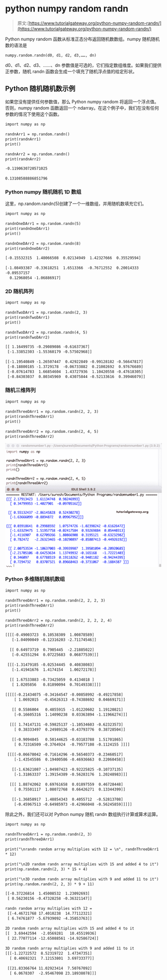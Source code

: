 # python numpy random randn

> 原文:[https://www.tutorialgateway.org/python-numpy-random-randn/](https://www.tutorialgateway.org/python-numpy-random-randn/)

Python numpy random 函数从标准正态分布返回随机数数组。numpy 随机随机数的语法是

```
numpy.random.randn(d0, d1, d2, d3,……, dn)
```

d0、d1、d2、d3、……、dn 参数值是可选的，它们指定数组维度。如果我们提供正参数，随机 randn 函数会生成一个填充了随机浮点值的给定形状。

## Python 随机随机数示例

如果您没有提供任何参数值，那么 Python numpy random 将返回一个浮点值。否则，numpy random 函数返回一个 ndarray。在这个例子中，我们在没有任何参数的情况下使用这个函数。

```
import numpy as np

randnArr1 = np.random.randn()
print(randnArr1)
print()

randnArr2 = np.random.randn()
print(randnArr2)
```

```
-0.1190630720571025

0.13108588886851796
```

### Python numpy 随机随机 1D 数组

这里，np.random.randn(5)创建了一个一维数组，并用随机数填充它们。

```
import numpy as np

randnOneDArr1 = np.random.randn(5)
print(randnOneDArr1)
print()

randnOneDArr2 = np.random.randn(8)
print(randnOneDArr2)
```

```
[-0.15532315  1.48066508  0.02134949  1.42327666  0.35529594]

[-1.08493387 -0.33618251  1.6513366  -0.76712552  0.20014333 -0.09537157
  0.12968054 -1.06886917]
```

### 2D 随机阵列

```
import numpy as np

randnTwoDArr1 = np.random.randn(2, 3)
print(randnTwoDArr1)
print()

randnTwoDArr2 = np.random.randn(4, 5)
print(randnTwoDArr2)
```

```
[[ 1.16499735 -0.29089086 -0.61637367]
 [-1.33852303 -1.55360179 -0.57502968]]

[[-1.19540849 -1.26507447  0.42922849 -0.99128182 -0.56647817]
 [-0.18800185 -1.3729178  -0.06733882  0.21002692  0.97676689]
 [-0.07614783  1.66854604  1.43727936  1.10420558 -0.47618305]
 [-0.84303037  0.80345969  0.43075844 -0.52133616  0.39946079]]
```

### 随机三维阵列

```
import numpy as np

randnThreeDArr1 = np.random.randn(2, 2, 3)
print(randnThreeDArr1)
print()

randnThreeDArr2 = np.random.randn(2, 4, 5)
print(randnThreeDArr2)
```

![Python numpy random randn 1](img/59a83fbb99ab972c687c0366db92a1b7.png)

### Python 多维随机随机数组

```
import numpy as np

randnThreeDArr1 = np.random.randn(2, 2, 2, 3)
print(randnThreeDArr1)
print()

randnThreeDArr2 = np.random.randn(2, 2, 2, 2, 4)
print(randnThreeDArr2)
```

```
[[[[-0.49003723  0.10538309  1.00878589]
   [-1.04090049 -0.12316203 -2.71174546]]

  [[ 0.64973719  0.7905445  -2.21885022]
   [-0.42551294  0.07225683  0.06877539]]]

 [[[-1.31479185 -0.02534445  0.40838083]
   [-1.41941676  1.4174154   1.00272178]]

  [[ 1.67533883 -0.73425059  0.4134018 ]
   [ 1.0205856   0.81890094  0.70149338]]]]

[[[[[-0.21434075 -0.34164547 -0.00858992 -0.49217858]
    [ 1.0692015  -0.45626313 -0.74388692  0.04669171]]

   [[ 0.5586004   0.4855915  -1.01220602  1.19120821]
    [-0.16605316  1.14090238  0.03363894 -1.11966274]]]

  [[[ 1.74147131 -0.59825137 -1.10534603 -0.62323573]
    [ 0.38333497  0.24989126 -0.43793776  0.38728504]]

   [[-0.9094845   0.50144625 -0.03183788  1.51701865]
    [ 0.72316509 -0.3764924  -0.79577108 -0.1124155 ]]]]

 [[[[-0.06678042 -0.71614296 -0.56540373 -0.23460517]
    [-1.43545586  0.19400586 -0.46936663  0.22060458]]

   [[-1.63621087 -1.04987423 -0.92225825 -0.10737135]
    [-1.31863337  1.39154389 -0.56283176  1.20248983]]]

  [[[ 1.88742062  0.69761658  0.01897559  0.46728448]
    [ 0.75501117  1.08072768  0.66426271  0.13344399]]

   [[-1.36858917  1.48854343  0.4055712  -0.52813708]
    [-0.45967513 -0.64985973 -0.42966048 -0.56245859]]]]]
```

除此之外，我们还可以对 Python numpy 随机 randn 数组执行计算或算术运算。

```
import numpy as np

randnThreeDArr1 = np.random.randn(2, 3)
print(randnThreeDArr1)

print("\nrandn random array multiplies with 12 = \n", randnThreeDArr1 * 12)

print("\n2D random randn array multiplies with 15 and added 4 to it")
print(np.random.randn(2, 3) * 15 + 4)

print("\n3D random randn array multiplies with 9 and added 11 to it")
print(np.random.randn(2, 2, 3) * 9 + 11)
```

```
[[-0.37226814  1.45008532  1.23092693]
 [ 0.56230156 -0.47328258 -0.36321147]]

randn random array multiplies with 12 = 
 [[-4.46721768 17.4010238  14.77112321]
 [ 6.74761877 -5.67939092 -4.35853763]]

2D random randn array multiplies with 15 and added 4 to it
[[  3.69442594  -2.0569281   10.45519936]
 [ 22.77077114 -12.65088561 -14.92586724]]

3D random randn array multiplies with 9 and added 11 to it
[[[-1.22722572  8.52319722  1.47347351]
  [ 0.40692321  7.12153801  3.69733377]]

 [[21.83366764 11.02923414  7.50767092]
  [ 6.0678307  -2.95467098 23.18938078]]]
```
